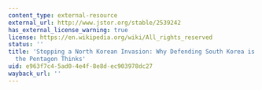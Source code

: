 ```yaml
---
content_type: external-resource
external_url: http://www.jstor.org/stable/2539242
has_external_license_warning: true
license: https://en.wikipedia.org/wiki/All_rights_reserved
status: ''
title: 'Stopping a North Korean Invasion: Why Defending South Korea is Easier than
  the Pentagon Thinks'
uid: e963f7c4-5ad0-4e4f-8e8d-ec903978dc27
wayback_url: ''
---
```

